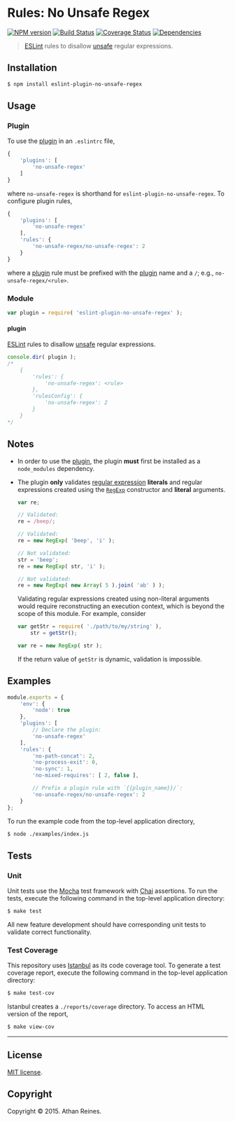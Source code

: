 Rules: No Unsafe Regex
===
[![NPM version][npm-image]][npm-url] [![Build Status][travis-image]][travis-url] [![Coverage Status][codecov-image]][codecov-url] [![Dependencies][dependencies-image]][dependencies-url]

> [ESLint](http://eslint.org/) rules to disallow [unsafe](https://github.com/substack/safe-regex) regular expressions.


## Installation

``` bash
$ npm install eslint-plugin-no-unsafe-regex
```


## Usage

### Plugin

To use the [plugin](http://eslint.org/docs/user-guide/configuring#configuring-plugins) in an `.eslintrc` file,

``` javascript
{
	'plugins': [
		'no-unsafe-regex'
	]
}
```

where `no-unsafe-regex` is shorthand for `eslint-plugin-no-unsafe-regex`. To configure plugin rules,

``` javascript
{
	'plugins': [
		'no-unsafe-regex'
	],
	'rules': {
		'no-unsafe-regex/no-unsafe-regex': 2
	}
}
```

where a [plugin](http://eslint.org/docs/user-guide/configuring#configuring-plugins) rule must be prefixed with the [plugin](http://eslint.org/docs/user-guide/configuring#configuring-plugins) name and a `/`; e.g., `no-unsafe-regex/<rule>`.


### Module

``` javascript
var plugin = require( 'eslint-plugin-no-unsafe-regex' );
```

#### plugin

[ESLint](http://eslint.org/) rules to disallow [unsafe](https://github.com/substack/safe-regex) regular expressions.

``` javascript
console.dir( plugin );
/*
	{
		'rules': {
			'no-unsafe-regex': <rule>
		},
		'rulesConfig': {
			'no-unsafe-regex': 2
		}
	}
*/
```


## Notes

*	In order to use the [plugin](http://eslint.org/docs/user-guide/configuring#configuring-plugins), the plugin __must__ first be installed as a `node_modules` dependency.
*	The plugin __only__ validates [regular expression](https://developer.mozilla.org/en-US/docs/Web/JavaScript/Guide/Regular_Expressions) __literals__ and regular expressions created using the [`RegExp`](https://developer.mozilla.org/en-US/docs/Web/JavaScript/Guide/Regular_Expressions) constructor and __literal__ arguments.

	``` javascript
	var re;

	// Validated:
	re = /beep/;

	// Validated:
	re = new RegExp( 'beep', 'i' );

	// Not validated:
	str = 'beep';
	re = new RegExp( str, 'i' );

	// Not validated:
	re = new RegExp( new Array( 5 ).join( 'ab' ) );
	```

	Validating regular expressions created using non-literal arguments would require reconstructing an execution context, which is beyond the scope of this module. For example, consider

	``` javascript
	var getStr = require( './path/to/my/string' ),
		str = getStr();

	var re = new RegExp( str );
	```

	If the return value of `getStr` is dynamic, validation is impossible.



## Examples

``` javascript
module.exports = {
	'env': {
		'node': true
	},
	'plugins': [
		// Declare the plugin:
		'no-unsafe-regex'
	],
	'rules': {
		'no-path-concat': 2,
		'no-process-exit': 0,
		'no-sync': 1,
		'no-mixed-requires': [ 2, false ],

		// Prefix a plugin rule with `{{plugin_name}}/`:
		'no-unsafe-regex/no-unsafe-regex': 2
	}
};
```

To run the example code from the top-level application directory,

``` bash
$ node ./examples/index.js
```


## Tests

### Unit

Unit tests use the [Mocha](http://mochajs.org/) test framework with [Chai](http://chaijs.com) assertions. To run the tests, execute the following command in the top-level application directory:

``` bash
$ make test
```

All new feature development should have corresponding unit tests to validate correct functionality.


### Test Coverage

This repository uses [Istanbul](https://github.com/gotwarlost/istanbul) as its code coverage tool. To generate a test coverage report, execute the following command in the top-level application directory:

``` bash
$ make test-cov
```

Istanbul creates a `./reports/coverage` directory. To access an HTML version of the report,

``` bash
$ make view-cov
```


---
## License

[MIT license](http://opensource.org/licenses/MIT).


## Copyright

Copyright &copy; 2015. Athan Reines.


[npm-image]: http://img.shields.io/npm/v/eslint-plugin-no-unsafe-regex.svg
[npm-url]: https://npmjs.org/package/eslint-plugin-no-unsafe-regex

[travis-image]: http://img.shields.io/travis/kgryte/eslint-plugin-no-unsafe-regex/master.svg
[travis-url]: https://travis-ci.org/kgryte/eslint-plugin-no-unsafe-regex

[codecov-image]: https://img.shields.io/codecov/c/github/kgryte/eslint-plugin-no-unsafe-regex/master.svg
[codecov-url]: https://codecov.io/github/kgryte/eslint-plugin-no-unsafe-regex?branch=master

[dependencies-image]: http://img.shields.io/david/kgryte/eslint-plugin-no-unsafe-regex.svg
[dependencies-url]: https://david-dm.org/kgryte/eslint-plugin-no-unsafe-regex

[dev-dependencies-image]: http://img.shields.io/david/dev/kgryte/eslint-plugin-no-unsafe-regex.svg
[dev-dependencies-url]: https://david-dm.org/dev/kgryte/eslint-plugin-no-unsafe-regex

[github-issues-image]: http://img.shields.io/github/issues/kgryte/eslint-plugin-no-unsafe-regex.svg
[github-issues-url]: https://github.com/kgryte/eslint-plugin-no-unsafe-regex/issues
